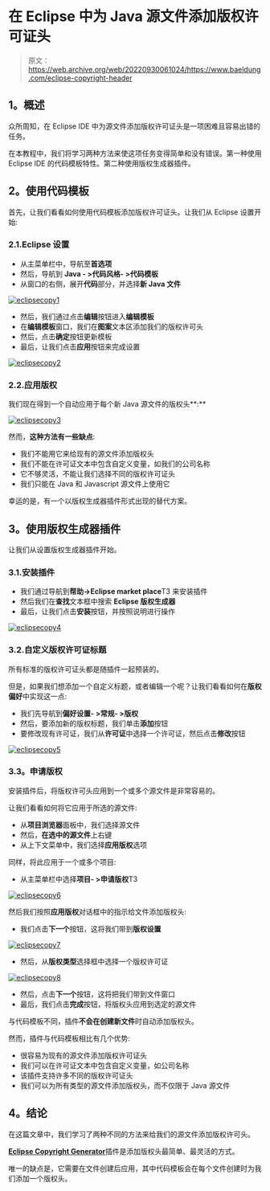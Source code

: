 # 在 Eclipse 中为 Java 源文件添加版权许可证头

> 原文：<https://web.archive.org/web/20220930061024/https://www.baeldung.com/eclipse-copyright-header>

## 1。概述

众所周知，在 Eclipse IDE 中为源文件添加版权许可证头是一项困难且容易出错的任务。

在本教程中，我们将学习两种方法来使这项任务变得简单和没有错误。第一种使用 Eclipse IDE 的代码模板特性。第二种使用版权生成器插件。

## 2。使用代码模板

首先，让我们看看如何使用代码模板添加版权许可证头。让我们从 Eclipse 设置开始:

### 2.1.Eclipse 设置

*   从主菜单栏中，导航至**首选项**
*   然后，导航到 **Java - >代码风格- >代码模板**
*   从窗口的右侧，展开**代码**部分，并选择**新 Java 文件**

[![eclipsecopy1](img/d0166f46de563550b0e05ecdb5af9e30.png)](/web/20220628113315/https://www.baeldung.com/wp-content/uploads/2019/07/eclipsecopy1.png)

*   然后，我们通过点击**编辑**按钮进入**编辑模板**
*   在**编辑模板**窗口，我们在**图案**文本区添加我们的版权许可头
*   然后，点击**确定**按钮更新模板
*   最后，让我们点击**应用**按钮来完成设置

[![eclipsecopy2](img/3135264d89ac97db280b94543843c14a.png)](/web/20220628113315/https://www.baeldung.com/wp-content/uploads/2019/07/eclipsecopy2.png)

### 2.2.应用版权

我们现在得到一个自动应用于每个新 Java 源文件的版权头**:**

[![eclipsecopy3](img/9bed0522ee9024718da34d760d1a9414.png)](/web/20220628113315/https://www.baeldung.com/wp-content/uploads/2019/07/eclipsecopy3.png)

然而，**这种方法有一些缺点**:

*   我们不能用它来给现有的源文件添加版权头
*   我们不能在许可证文本中包含自定义变量，如我们的公司名称
*   它不够灵活，不能让我们选择不同的版权许可证头
*   我们只能在 Java 和 Javascript 源文件上使用它

幸运的是，有一个以版权生成器插件形式出现的替代方案。

## 3。使用版权生成器插件

让我们从设置版权生成器插件开始。

### 3.1.安装插件

*   我们通过导航到**帮助->Eclipse market place**T3 来安装插件
*   然后我们在**查找**文本框中搜索 **Eclipse 版权生成器**
*   最后，让我们点击**安装**按钮，并按照说明进行操作

[![eclipsecopy4](img/b72f5036c55c78a3152f3cecacac45ac.png)](/web/20220628113315/https://www.baeldung.com/wp-content/uploads/2019/07/eclipsecopy4.png)

### 3.2.自定义版权许可证标题

所有标准的版权许可证头都是随插件一起预装的。

但是，如果我们想添加一个自定义标题，或者编辑一个呢？让我们看看如何在**版权偏好**中实现这一点:

*   我们先导航到**偏好设置- >常规- >版权**
*   然后，要添加新的版权标题，我们单击**添加**按钮
*   要修改现有许可证，我们从**许可证**中选择一个许可证，然后点击**修改**按钮

[![eclipsecopy5](img/fed46050f5ddbfe32ad393f45821ea22.png)](/web/20220628113315/https://www.baeldung.com/wp-content/uploads/2019/07/eclipsecopy5.png)

### 3.3。申请版权

安装插件后，将版权许可头应用到一个或多个源文件是非常容易的。

让我们看看如何将它应用于所选的源文件:

*   从**项目浏览器**面板中，我们选择源文件
*   然后，**在选中的源文件**上右键
*   从上下文菜单中，我们选择**应用版权**选项

同样，将此应用于一个或多个项目:

*   从主菜单栏中选择**项目- >申请版权**T3

[![eclipsecopy6](img/f82f11772150efb6659129952ff5690e.png)](/web/20220628113315/https://www.baeldung.com/wp-content/uploads/2019/07/eclipsecopy6.png)

然后我们按照**应用版权**对话框中的指示给文件添加版权头:

*   我们点击**下一个**按钮，这将我们带到**版权设置**

[![eclipsecopy7](img/b86795f35d6d8e0f87ad6bc38ae69d21.png)](/web/20220628113315/https://www.baeldung.com/wp-content/uploads/2019/07/eclipsecopy7.png)

*   然后，从**版权类型**选择框中选择一个版权许可证

[![eclipsecopy8](img/4f7d78877bd147b2d0c082eaad570d29.png)](/web/20220628113315/https://www.baeldung.com/wp-content/uploads/2019/07/eclipsecopy8.png)

*   然后，点击**下一个**按钮，这将把我们带到文件窗口
*   最后，我们点击**完成**按钮，将版权头应用到选定的源文件

与代码模板不同，插件**不会在创建新文件**时自动添加版权头。

然而，插件与代码模板相比有几个优势:

*   很容易为现有的源文件添加版权许可证头
*   我们可以在许可证文本中包含自定义变量，如公司名称
*   该插件支持许多不同的版权许可证头
*   我们可以为所有类型的源文件添加版权头，而不仅限于 Java 源文件

## 4。结论

在这篇文章中，我们学习了两种不同的方法来给我们的源文件添加版权许可头。

[**Eclipse Copyright Generator**](https://web.archive.org/web/20220628113315/https://jmini.github.io/Eclipse-Copyright-Generator)插件是添加版权头最简单、最灵活的方式。

唯一的缺点是，它需要在文件创建后应用，其中代码模板会在每个文件创建时为我们添加一个版权头。